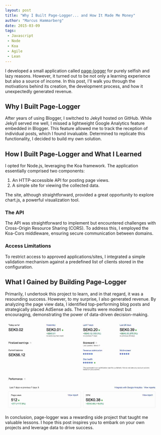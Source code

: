 ```yaml
---
layout: post
title: "Why I Built Page-Logger... and How It Made Me Money"
author: "Marcus Hammarberg"
date: 2015-03-09
tags:
 - Javascript
 - Node
 - Koa
 - Agile
 - Lean
---
```


I developed a small application called [page-logger](https://page-logger.herokuapp.com/) for purely selfish and lazy reasons. However, it turned out to be not only a learning experience but also a source of income. In this post, I'll walk you through the motivations behind its creation, the development process, and how it unexpectedly generated revenue.

## Why I Built Page-Logger

After years of using Blogger, I switched to Jekyll hosted on GitHub. While Jekyll served me well, I missed a lightweight Google Analytics feature embedded in Blogger. This feature allowed me to track the reception of individual posts, which I found invaluable. Determined to replicate this functionality, I decided to build my own solution.

## How I Built Page-Logger and What I Learned

I opted for Node.js, leveraging the Koa framework. The application essentially comprised two components:

1. An HTTP-accessible API for posting page views.
2. A simple site for viewing the collected data.

The site, although straightforward, provided a great opportunity to explore chart.js, a powerful visualization tool. 

### The API

The API was straightforward to implement but encountered challenges with Cross-Origin Resource Sharing (CORS). To address this, I employed the Koa-Cors middleware, ensuring secure communication between domains.

### Access Limitations

To restrict access to approved applications/sites, I integrated a simple validation mechanism against a predefined list of clients stored in the configuration.

## What I Gained by Building Page-Logger

Primarily, I undertook this project to learn, and in that regard, it was a resounding success. However, to my surprise, I also generated revenue. By analyzing the page view data, I identified top-performing blog posts and strategically placed AdSense ads. The results were modest but encouraging, demonstrating the power of data-driven decision-making.

![AdSense Report](/img/adsenseReport.jpg)

In conclusion, page-logger was a rewarding side project that taught me valuable lessons. I hope this post inspires you to embark on your own projects and leverage data to drive success.
